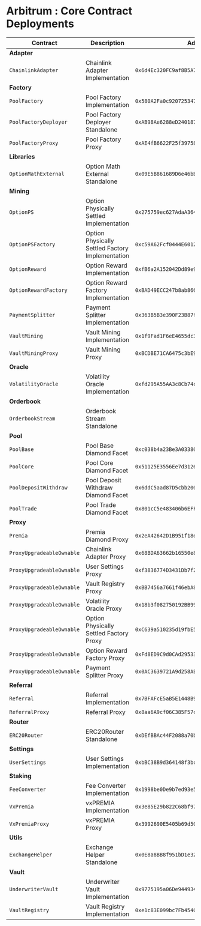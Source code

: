 # Arbitrum : Core Contract Deployments

| Contract                  | Description                                      | Address                                      |                                                                              |                                                                                                                                                              |
| ------------------------- | ------------------------------------------------ | -------------------------------------------- | ---------------------------------------------------------------------------- | ------------------------------------------------------------------------------------------------------------------------------------------------------------ |
| **Adapter**               |                                                  |                                              |                                                                              |                                                                                                                                                              |
| `ChainlinkAdapter`        | Chainlink Adapter Implementation                 | `0x6d4Ec320FC9af8B5A7C8a9935dF9c6c8996546bb` | [🔗](https://arbiscan.io/address/0x6d4Ec320FC9af8B5A7C8a9935dF9c6c8996546bb) | [📁](https://github.com/Premian-Labs/v3-contracts/blob/fe96af7bd45eaad80ba5c14ed71a5f1cc3943d4b/contracts/adapter/chainlink/ChainlinkAdapter.sol)            |
| **Factory**               |                                                  |                                              |                                                                              |                                                                                                                                                              |
| `PoolFactory`             | Pool Factory Implementation                      | `0x580A2Fa0c92072534798639E8F9D307c56bdBe0d` | [🔗](https://arbiscan.io/address/0x580A2Fa0c92072534798639E8F9D307c56bdBe0d) | [📁](https://github.com/Premian-Labs/v3-contracts/blob/04fedbb679f1c9abecb36946075f7b3a1bd2e2f9/contracts/factory/PoolFactory.sol)                           |
| `PoolFactoryDeployer`     | Pool Factory Deployer Standalone                 | `0xAB98Ae6288eD240187207C09C1d728575Dd71543` | [🔗](https://arbiscan.io/address/0xAB98Ae6288eD240187207C09C1d728575Dd71543) | [📁](https://github.com/Premian-Labs/v3-contracts/blob/fe96af7bd45eaad80ba5c14ed71a5f1cc3943d4b/contracts/factory/PoolFactoryDeployer.sol)                   |
| `PoolFactoryProxy`        | Pool Factory Proxy                               | `0xAE4fB6622F25f397587F11638dA8CE88C27b5645` | [🔗](https://arbiscan.io/address/0xAE4fB6622F25f397587F11638dA8CE88C27b5645) | [📁](https://github.com/Premian-Labs/v3-contracts/blob/fe96af7bd45eaad80ba5c14ed71a5f1cc3943d4b/contracts/factory/PoolFactoryProxy.sol)                      |
| **Libraries**             |                                                  |                                              |                                                                              |                                                                                                                                                              |
| `OptionMathExternal`      | Option Math External Standalone                  | `0x09E5B861689D6e46bBb267476A78dbd04bECf2e3` | [🔗](https://arbiscan.io/address/0x09E5B861689D6e46bBb267476A78dbd04bECf2e3) | [📁](https://github.com/Premian-Labs/v3-contracts/blob/fe96af7bd45eaad80ba5c14ed71a5f1cc3943d4b/contracts/libraries/OptionMathExternal.sol)                  |
| **Mining**                |                                                  |                                              |                                                                              |                                                                                                                                                              |
| `OptionPS`                | Option Physically Settled Implementation         | `0x275759ec627AdaA3643a573a8a66Ad8b69104348` | [🔗](https://arbiscan.io/address/0x275759ec627AdaA3643a573a8a66Ad8b69104348) | [📁](https://github.com/Premian-Labs/v3-contracts/blob/c5dfebe76e8b9df2c58aa2c288ee836021d9b1d2/contracts/mining/optionPS/OptionPS.sol)                      |
| `OptionPSFactory`         | Option Physically Settled Factory Implementation | `0xc59A62Fcf0444E601269Be8cFabc65a7555Cc080` | [🔗](https://arbiscan.io/address/0xc59A62Fcf0444E601269Be8cFabc65a7555Cc080) | [📁](https://github.com/Premian-Labs/v3-contracts/blob/e59139969935d8c6403573f55d97c564b84d8aa8/contracts/mining/optionPS/OptionPSFactory.sol)               |
| `OptionReward`            | Option Reward Implementation                     | `0xfB6a2A152042Dd89e9836F4E68a14119A82eb0Ed` | [🔗](https://arbiscan.io/address/0xfB6a2A152042Dd89e9836F4E68a14119A82eb0Ed) | [📁](https://github.com/Premian-Labs/v3-contracts/blob/35b40e9ebdde1a19fa1a362f01e1ad6080d5890e/contracts/mining/optionReward/OptionReward.sol)              |
| `OptionRewardFactory`     | Option Reward Factory Implementation             | `0xBAD49ECC247b8ab8661D6bb5a877A56fB1f1b0bE` | [🔗](https://arbiscan.io/address/0xBAD49ECC247b8ab8661D6bb5a877A56fB1f1b0bE) | [📁](https://github.com/Premian-Labs/v3-contracts/blob/95bbe40586f23661b9efdac05480bf81c534915a/contracts/mining/optionReward/OptionRewardFactory.sol)       |
| `PaymentSplitter`         | Payment Splitter Implementation                  | `0x363B5B3e390F23B87fa5E90B431bC64Ca0E3eAAc` | [🔗](https://arbiscan.io/address/0x363B5B3e390F23B87fa5E90B431bC64Ca0E3eAAc) | [📁](https://github.com/Premian-Labs/v3-contracts/blob/e59139969935d8c6403573f55d97c564b84d8aa8/contracts/mining/PaymentSplitter.sol)                        |
| `VaultMining`             | Vault Mining Implementation                      | `0x1f9Fad1F6eE4655dc3f05ee4a295696Da4F5a3Ff` | [🔗](https://arbiscan.io/address/0x1f9Fad1F6eE4655dc3f05ee4a295696Da4F5a3Ff) | [📁](https://github.com/Premian-Labs/v3-contracts/blob/35b40e9ebdde1a19fa1a362f01e1ad6080d5890e/contracts/mining/vaultMining/VaultMining.sol)                |
| `VaultMiningProxy`        | Vault Mining Proxy                               | `0xBCDBE71CA6475c3bE9f05E75bbDff7C3979Fdc52` | [🔗](https://arbiscan.io/address/0xBCDBE71CA6475c3bE9f05E75bbDff7C3979Fdc52) | [📁](https://github.com/Premian-Labs/v3-contracts/blob/fe96af7bd45eaad80ba5c14ed71a5f1cc3943d4b/contracts/mining/vaultMining/VaultMiningProxy.sol)           |
| **Oracle**                |                                                  |                                              |                                                                              |                                                                                                                                                              |
| `VolatilityOracle`        | Volatility Oracle Implementation                 | `0xfd295A55AA3c8Cb74cAda46029225FD758E1Ff98` | [🔗](https://arbiscan.io/address/0xfd295A55AA3c8Cb74cAda46029225FD758E1Ff98) | [📁](https://github.com/Premian-Labs/v3-contracts/blob/fe96af7bd45eaad80ba5c14ed71a5f1cc3943d4b/contracts/oracle/VolatilityOracle.sol)                       |
| **Orderbook**             |                                                  |                                              |                                                                              |                                                                                                                                                              |
| `OrderbookStream`         | Orderbook Stream Standalone                      |                                              |                                                                              |                                                                                                                                                              |
| **Pool**                  |                                                  |                                              |                                                                              |                                                                                                                                                              |
| `PoolBase`                | Pool Base Diamond Facet                          | `0xc038b4a23Be3A033801609b1914bC60E91763a7F` | [🔗](https://arbiscan.io/address/0xc038b4a23Be3A033801609b1914bC60E91763a7F) | [📁](https://github.com/Premian-Labs/v3-contracts/blob/42b37bdf629bcda7c9e77a30fa5c4d1521037258/contracts/pool/PoolBase.sol)                                 |
| `PoolCore`                | Pool Core Diamond Facet                          | `0x51125E3556Ee7d31260859381D17419Fde239eAe` | [🔗](https://arbiscan.io/address/0x51125E3556Ee7d31260859381D17419Fde239eAe) | [📁](https://github.com/Premian-Labs/v3-contracts/blob/42b37bdf629bcda7c9e77a30fa5c4d1521037258/contracts/pool/PoolCore.sol)                                 |
| `PoolDepositWithdraw`     | Pool Deposit Withdraw Diamond Facet              | `0x6ddC5aad87D5cbb200f1071C122847F4C4525357` | [🔗](https://arbiscan.io/address/0x6ddC5aad87D5cbb200f1071C122847F4C4525357) | [📁](https://github.com/Premian-Labs/v3-contracts/blob/42b37bdf629bcda7c9e77a30fa5c4d1521037258/contracts/pool/PoolDepositWithdraw.sol)                      |
| `PoolTrade`               | Pool Trade Diamond Facet                         | `0x801cC5e483406b6EFF2E857E38EaF52b242506e2` | [🔗](https://arbiscan.io/address/0x801cC5e483406b6EFF2E857E38EaF52b242506e2) | [📁](https://github.com/Premian-Labs/v3-contracts/blob/42b37bdf629bcda7c9e77a30fa5c4d1521037258/contracts/pool/PoolTrade.sol)                                |
| **Proxy**                 |                                                  |                                              |                                                                              |                                                                                                                                                              |
| `Premia`                  | Premia Diamond Proxy                             | `0x2eA42642D1B951f18eA7FbCE495Bea9E517b198F` | [🔗](https://arbiscan.io/address/0x2eA42642D1B951f18eA7FbCE495Bea9E517b198F) | [📁](https://github.com/Premian-Labs/v3-contracts/blob/fe96af7bd45eaad80ba5c14ed71a5f1cc3943d4b/contracts/proxy/Premia.sol)                                  |
| `ProxyUpgradeableOwnable` | Chainlink Adapter Proxy                          | `0x68BDA63662b16550e86Ad16160625eb293AC3d5F` | [🔗](https://arbiscan.io/address/0x68BDA63662b16550e86Ad16160625eb293AC3d5F) | [📁](https://github.com/Premian-Labs/v3-contracts/blob/fe96af7bd45eaad80ba5c14ed71a5f1cc3943d4b/contracts/proxy/ProxyUpgradeableOwnable.sol)                 |
| `ProxyUpgradeableOwnable` | User Settings Proxy                              | `0xf3836774D3431Db7f2ffdE85cb5Eed1A74F70B9C` | [🔗](https://arbiscan.io/address/0xf3836774D3431Db7f2ffdE85cb5Eed1A74F70B9C) | [📁](https://github.com/Premian-Labs/v3-contracts/blob/fe96af7bd45eaad80ba5c14ed71a5f1cc3943d4b/contracts/proxy/ProxyUpgradeableOwnable.sol)                 |
| `ProxyUpgradeableOwnable` | Vault Registry Proxy                             | `0xBB7456a7661f46ebA8C638cb8CC2Ac181f45F3b9` | [🔗](https://arbiscan.io/address/0xBB7456a7661f46ebA8C638cb8CC2Ac181f45F3b9) | [📁](https://github.com/Premian-Labs/v3-contracts/blob/fe96af7bd45eaad80ba5c14ed71a5f1cc3943d4b/contracts/proxy/ProxyUpgradeableOwnable.sol)                 |
| `ProxyUpgradeableOwnable` | Volatility Oracle Proxy                          | `0x18b3f082750192BB99DF6CFb09c796f41f7DF22F` | [🔗](https://arbiscan.io/address/0x18b3f082750192BB99DF6CFb09c796f41f7DF22F) | [📁](https://github.com/Premian-Labs/v3-contracts/blob/fe96af7bd45eaad80ba5c14ed71a5f1cc3943d4b/contracts/proxy/ProxyUpgradeableOwnable.sol)                 |
| `ProxyUpgradeableOwnable` | Option Physically Settled Factory Proxy          | `0xC639a510235d19fbE514aE00b3f226b30EF35ea8` | [🔗](https://arbiscan.io/address/0xC639a510235d19fbE514aE00b3f226b30EF35ea8) | [📁](https://github.com/Premian-Labs/v3-contracts/blob/e59139969935d8c6403573f55d97c564b84d8aa8/contracts/proxy/ProxyUpgradeableOwnable.sol)                 |
| `ProxyUpgradeableOwnable` | Option Reward Factory Proxy                      | `0xFd8ED9C9d0CAd29533C93041699206E0b4EF6D48` | [🔗](https://arbiscan.io/address/0xFd8ED9C9d0CAd29533C93041699206E0b4EF6D48) | [📁](https://github.com/Premian-Labs/v3-contracts/blob/e59139969935d8c6403573f55d97c564b84d8aa8/contracts/proxy/ProxyUpgradeableOwnable.sol)                 |
| `ProxyUpgradeableOwnable` | Payment Splitter Proxy                           | `0x0AC3639721A9d258AE5FC5708EBaE029d1fD49c6` | [🔗](https://arbiscan.io/address/0x0AC3639721A9d258AE5FC5708EBaE029d1fD49c6) | [📁](https://github.com/Premian-Labs/v3-contracts/blob/e59139969935d8c6403573f55d97c564b84d8aa8/contracts/proxy/ProxyUpgradeableOwnable.sol)                 |
| **Referral**              |                                                  |                                              |                                                                              |                                                                                                                                                              |
| `Referral`                | Referral Implementation                          | `0x7BFAFcE5aB5E1448B94BB88e60e93D9426467f54` | [🔗](https://arbiscan.io/address/0x7BFAFcE5aB5E1448B94BB88e60e93D9426467f54) | [📁](https://github.com/Premian-Labs/v3-contracts/blob/fe96af7bd45eaad80ba5c14ed71a5f1cc3943d4b/contracts/referral/Referral.sol)                             |
| `ReferralProxy`           | Referral Proxy                                   | `0x8aa6A9cf06C385F57c3e27B024885EFe32cB730B` | [🔗](https://arbiscan.io/address/0x8aa6A9cf06C385F57c3e27B024885EFe32cB730B) | [📁](https://github.com/Premian-Labs/v3-contracts/blob/fe96af7bd45eaad80ba5c14ed71a5f1cc3943d4b/contracts/referral/ReferralProxy.sol)                        |
| **Router**                |                                                  |                                              |                                                                              |                                                                                                                                                              |
| `ERC20Router`             | ERC20Router Standalone                           | `0xDEfBBAc44F2088a70b648E1231b2cA9683774c48` | [🔗](https://arbiscan.io/address/0xDEfBBAc44F2088a70b648E1231b2cA9683774c48) | [📁](https://github.com/Premian-Labs/v3-contracts/blob/fe96af7bd45eaad80ba5c14ed71a5f1cc3943d4b/contracts/router/ERC20Router.sol)                            |
| **Settings**              |                                                  |                                              |                                                                              |                                                                                                                                                              |
| `UserSettings`            | User Settings Implementation                     | `0xbBC38B9d364148f3bcd2844242560F8EB233DB64` | [🔗](https://arbiscan.io/address/0xbBC38B9d364148f3bcd2844242560F8EB233DB64) | [📁](https://github.com/Premian-Labs/v3-contracts/blob/fe96af7bd45eaad80ba5c14ed71a5f1cc3943d4b/contracts/settings/UserSettings.sol)                         |
| **Staking**               |                                                  |                                              |                                                                              |                                                                                                                                                              |
| `FeeConverter`            | Fee Converter Implementation                     | `0x1998be0De9b7ed93e5F8fA44c49E68912fCAe28B` | [🔗](https://arbiscan.io/address/0x1998be0De9b7ed93e5F8fA44c49E68912fCAe28B) | [📁](https://github.com/Premian-Labs/v3-contracts/blob/fe96af7bd45eaad80ba5c14ed71a5f1cc3943d4b/contracts/staking/FeeConverter.sol)                          |
| `VxPremia`                | vxPREMIA Implementation                          | `0x3e85E29b822C68bf97b3F5E91EC7C01fe0F4a5b7` | [🔗](https://arbiscan.io/address/0x3e85E29b822C68bf97b3F5E91EC7C01fe0F4a5b7) | [📁](https://github.com/Premian-Labs/v3-contracts/blob/c420e2847c59b6f32a359728aceec374020299f7/contracts/staking/VxPremia.sol)                              |
| `VxPremiaProxy`           | vxPREMIA Proxy                                   | `0x3992690E5405b69d50812470B0250c878bFA9322` | [🔗](https://arbiscan.io/address/0x3992690E5405b69d50812470B0250c878bFA9322) |                                                                                                                                                              |
| **Utils**                 |                                                  |                                              |                                                                              |                                                                                                                                                              |
| `ExchangeHelper`          | Exchange Helper Standalone                       | `0x0E8a8BB8f951bD1e3294a900b88A4ebf7180179A` | [🔗](https://arbiscan.io/address/0x0E8a8BB8f951bD1e3294a900b88A4ebf7180179A) | [📁](https://github.com/Premian-Labs/v3-contracts/blob/fe96af7bd45eaad80ba5c14ed71a5f1cc3943d4b/contracts/utils/ExchangeHelper.sol)                          |
| **Vault**                 |                                                  |                                              |                                                                              |                                                                                                                                                              |
| `UnderwriterVault`        | Underwriter Vault Implementation                 | `0x9775195a06De94493499F538fde8e954826a0032` | [🔗](https://arbiscan.io/address/0x9775195a06De94493499F538fde8e954826a0032) | [📁](https://github.com/Premian-Labs/v3-contracts/blob/42b37bdf629bcda7c9e77a30fa5c4d1521037258/contracts/vault/strategies/underwriter/UnderwriterVault.sol) |
| `VaultRegistry`           | Vault Registry Implementation                    | `0xe1c83E099bc7Fb454C95a110c1385D41b4fB03a1` | [🔗](https://arbiscan.io/address/0xe1c83E099bc7Fb454C95a110c1385D41b4fB03a1) | [📁](https://github.com/Premian-Labs/v3-contracts/blob/42b37bdf629bcda7c9e77a30fa5c4d1521037258/contracts/vault/VaultRegistry.sol)                           |
